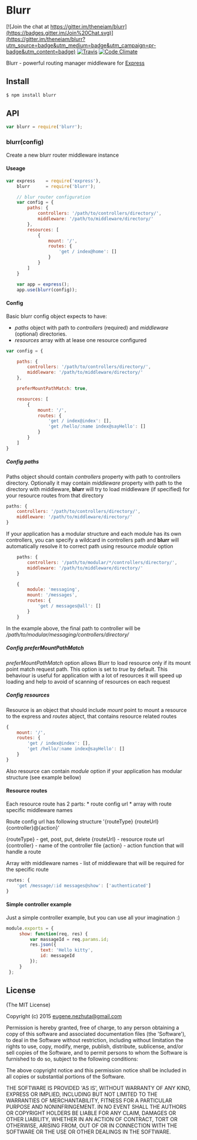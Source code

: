 Blurr
=====

[![Join the chat at https://gitter.im/theneiam/blurr](https://badges.gitter.im/Join%20Chat.svg)](https://gitter.im/theneiam/blurr?utm_source=badge&utm_medium=badge&utm_campaign=pr-badge&utm_content=badge)
[![Travis](https://travis-ci.org/theneiam/blurr.svg?branch=master)](https://travis-ci.org/theneiam/blurr)
[![Code Climate](https://codeclimate.com/github/theneiam/blurr/badges/gpa.svg)](https://codeclimate.com/github/theneiam/blurr)

Blurr - powerful routing manager middleware for [Express](https://github.com/strongloop/express)

## Install

```sh
$ npm install blurr
```

## API

```js
var blurr = require('blurr');
```

### blurr(config)

Create a new blurr router middleware instance

#### Useage

```js
var express    = require('express'),
    blurr      = require('blurr');

    // blur router configuration
    var config = {
        paths: {
            controllers: '/path/to/controllers/directory/',
            middleware: '/path/to/middleware/directory/'
        },
        resources: [
            {
                mount: '/',
                routes: {
                    'get / index@home': []
                }
            }
        ]
    }

    var app = express();
    app.use(blurr(config));

```

#### Config

Basic blurr config object expects to have:
  * *paths* object with path to *controllers* (required) and *middleware* (optional) directories.
  * *resources* array with at lease one resource configured

```js
var config = {

    paths: {
        controllers: '/path/to/controllers/directory/',
        middleware: '/path/to/middleware/directory/'
    },

    preferMountPathMatch: true,

    resources: [
        {
            mount: '/',
            routes: {
                'get / index@index': [],
                'get /hello/:name index@sayHello': []
            }
        }
    ]
}
```

##### Config paths

Paths object should contain *controllers* property with path to controllers directory. Optionally it may contain *middleware*
property with path to the directory with middleware, **blurr** will try to load middleware (if specified) for your resource routes from that directory

```js
paths: {
    controllers: '/path/to/controllers/directory/',
    middleware: '/path/to/middleware/directory/'
}
```

If your application has a modular structure and each module has its own controllers, you can specify a wildcard in controllers path
and **blurr** will automatically resolve it to correct path using resource *module* option

```js
    paths: {
        controllers: '/path/to/modular/*/controllers/directory/',
        middleware: '/path/to/middleware/directory/'
    }

    {
        module: 'messaging',
        mount: '/messages',
        routes: {
            'get / messages@all': []
        }
    }
```

In the example above, the final path to controller will be */path/to/modular/messaging/controllers/directory/*

##### Config preferMountPathMatch

 *preferMountPathMatch* option allows Blurr to load resource only if its mount point match request path.
 This option is set to *true* by default.
 This behaviour is useful for application with a lot of resources it will speed up loading and help to avoid of scanning of resources on each request

##### Config resources

Resource is an object that should include *mount* point to mount a resource to the express and *routes* abject, that contains
resource related routes

```js
{
    mount: '/',
    routes: {
        'get / index@index': [],
        'get /hello/:name index@sayHello': []
    }
}
```

Also resource can contain *module* option if your application has modular structure (see example bellow)

#### Resource routes

Each resource route has 2 parts:
    * route config url
    * array with route specific middleware names

Route config url has following structure '{routeType} {routeUrl} {controller}@{action}'

{routeType} - get, post, put, delete
{routeUrl} - resource route url
{controller} - name of the controller file
{action} - action function that will handle a route

Array with middleware names - list of middleware that will be required for the specific route

```js
routes: {
    'get /message/:id messages@show': ['authenticated']
}
```

#### Simple controller example

Just a simple controller example, but you can use all your imagination :)

```js
module.exports = {
     show: function(req, res) {
         var massageId = req.params.id;
         res.json({
             text: 'Hello kitty',
             id: messageId
         });
     }
 };
```

## License

(The MIT License)

Copyright (c) 2015 <eugene.nezhuta@gmail.com>

Permission is hereby granted, free of charge, to any person obtaining
a copy of this software and associated documentation files (the
'Software'), to deal in the Software without restriction, including
without limitation the rights to use, copy, modify, merge, publish,
distribute, sublicense, and/or sell copies of the Software, and to
permit persons to whom the Software is furnished to do so, subject to
the following conditions:

The above copyright notice and this permission notice shall be
included in all copies or substantial portions of the Software.

THE SOFTWARE IS PROVIDED 'AS IS', WITHOUT WARRANTY OF ANY KIND,
EXPRESS OR IMPLIED, INCLUDING BUT NOT LIMITED TO THE WARRANTIES OF
MERCHANTABILITY, FITNESS FOR A PARTICULAR PURPOSE AND NONINFRINGEMENT.
IN NO EVENT SHALL THE AUTHORS OR COPYRIGHT HOLDERS BE LIABLE FOR ANY
CLAIM, DAMAGES OR OTHER LIABILITY, WHETHER IN AN ACTION OF CONTRACT,
TORT OR OTHERWISE, ARISING FROM, OUT OF OR IN CONNECTION WITH THE
SOFTWARE OR THE USE OR OTHER DEALINGS IN THE SOFTWARE.
